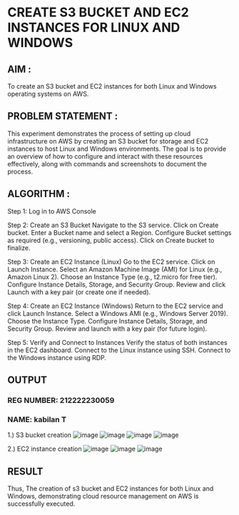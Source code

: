 # CREATE S3 BUCKET AND EC2 INSTANCES FOR LINUX AND WINDOWS
## AIM :
To create an S3 bucket and EC2 instances for both Linux and Windows operating systems on AWS.

## PROBLEM STATEMENT :
This experiment demonstrates the process of setting up cloud infrastructure on AWS by creating an S3 bucket for storage and EC2 instances to host Linux and Windows environments. The goal is to provide an overview of how to configure and interact with these resources effectively, along with commands and screenshots to document the process.

## ALGORITHM :
Step 1:
Log in to AWS Console

Step 2: Create an S3 Bucket
Navigate to the S3 service.
Click on Create bucket.
Enter a Bucket name and select a Region.
Configure Bucket settings as required (e.g., versioning, public access).
Click on Create bucket to finalize.

Step 3: Create an EC2 Instance (Linux)
Go to the EC2 service.
Click on Launch Instance.
Select an Amazon Machine Image (AMI) for Linux (e.g., Amazon Linux 2).
Choose an Instance Type (e.g., t2.micro for free tier).
Configure Instance Details, Storage, and Security Group.
Review and click Launch with a key pair (or create one if needed).

Step 4: Create an EC2 Instance (Windows)
Return to the EC2 service and click Launch Instance.
Select a Windows AMI (e.g., Windows Server 2019).
Choose the Instance Type.
Configure Instance Details, Storage, and Security Group.
Review and launch with a key pair (for future login).

Step 5: Verify and Connect to Instances
Verify the status of both instances in the EC2 dashboard.
Connect to the Linux instance using SSH.
Connect to the Windows instance using RDP.

## OUTPUT
### REG NUMBER: 212222230059
### NAME: kabilan T
1.) S3 bucket creation
![image](https://github.com/user-attachments/assets/8e87ec90-5256-4620-b07c-83b50d552c12)
![image](https://github.com/user-attachments/assets/85337179-40c7-4ca6-bdd2-2ea94b8e1a49)
![image](https://github.com/user-attachments/assets/9bdef3c1-f622-4a0f-b937-1abb693fbf4e)
![image](https://github.com/user-attachments/assets/0cb2e5bb-5669-4fda-89e8-eadaaa258ae0)

2.) EC2 instance creation
![image](https://github.com/user-attachments/assets/6fbf5dba-6bc8-4452-9111-347586689a23)
![image](https://github.com/user-attachments/assets/30b97ac6-3a23-4345-a039-079563556ad9)
![image](https://github.com/user-attachments/assets/eadb71ce-bee9-4b17-9b54-d295c0ddc69a)


## RESULT
Thus, The creation of s3 bucket and EC2 instances for both Linux and Windows, demonstrating cloud resource management on AWS is successfully executed.

  


